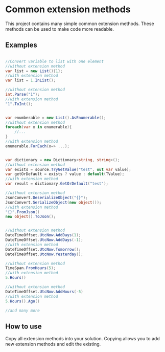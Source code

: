 # Common extension methods

This project contains many simple common extension methods. These methods can be used to make code more readable.

## Examples

```csharp

//Convert variable to list with one element
//without extension method
var list = new List(){1};
//with extension method
var list = 1.InList();

//without extension method
int.Parse("1");
//with extension method
"1".ToInt();


var enumberable = new List().AsEnumerable();
//without extension method
foreach(var x in enumerable){
    //...
}
//with extension method
enumerable.ForEach(x=> ...);


var dictionary = new Dictionary<string, string>();
//without extension method
var exists = source.TryGetValue("test", out var value);
var getOrDefault = exists ? value : default(TValue);
//with extension method
var result = dictionary.GetOrDefault("test");

//without extension method
JsonConvert.DeserializeObject("{}");
JsonConvert.SerializeObject(new object());
//with extension method
"{}".FromJson()
new object().ToJson();


//without extension method
DateTimeOffset.UtcNow.AddDays(1);
DateTimeOffset.UtcNow.AddDays(-1);
//with extension method
DateTimeOffset.UtcNow.Tomorrow();
DateTimeOffset.UtcNow.Yesterday();

//without extension method
TimeSpan.FromHours(5);
//with extension method
5.Hours()

//without extension method
DateTimeOffset.UtcNow.AddHours(-5)
//with extension method
5.Hours().Ago()

//and many more
```

## How to use

Copy all extension methods into your solution. Copying allows you to add new extension methods and edit the existing.